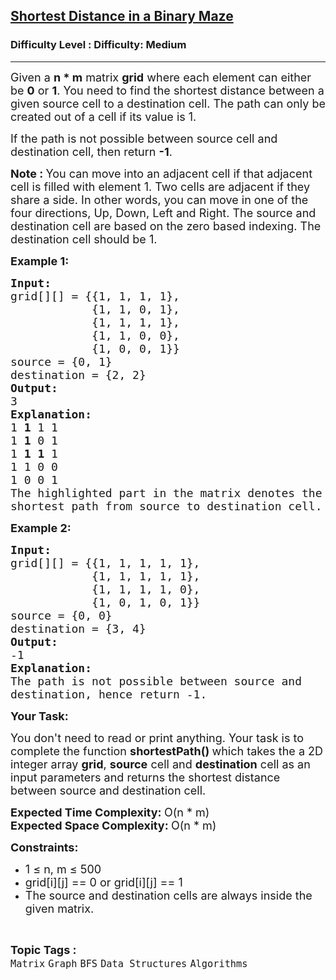 <h2><a href="https://www.geeksforgeeks.org/problems/shortest-path-in-a-binary-maze-1655453161/1?page=2&category=Graph&sortBy=submissions">Shortest Distance in a Binary Maze</a></h2><h3>Difficulty Level : Difficulty: Medium</h3><hr><div class="problems_problem_content__Xm_eO"><p><span style="font-size: 18px;">Given a <strong>n * m</strong>&nbsp;matrix <strong>grid</strong> where each element can either be <strong>0</strong> or <strong>1</strong>. You&nbsp;need to find the shortest distance&nbsp;between a given source cell to a destination cell. The path can only be created out of a cell if its value is 1.&nbsp;</span></p>
<p><span style="font-size: 18px;">If the path is not possible between source cell and destination cell, then return <strong>-1</strong>.</span></p>
<p><span style="font-size: 18px;"><strong>Note :&nbsp;</strong>You can move into an adjacent cell if that adjacent cell is filled with element 1. Two cells are adjacent if they share a side. In other words, you can move in one of the four directions, Up, Down, Left and Right. The source and destination cell are based on the zero based indexing. The destination cell should be 1.</span></p>
<p><strong><span style="font-size: 18px;">Example 1:</span></strong></p>
<pre><strong><span style="font-size: 18px;">Input:</span></strong>
<span style="font-size: 18px;">grid[][] = {{1, 1, 1, 1},
            {1, 1, 0, 1},
            {1, 1, 1, 1},
            {1, 1, 0, 0},
            {1, 0, 0, 1}}</span>
<span style="font-size: 18px;">source = {0, 1}</span>
<span style="font-size: 18px;">destination = {2, 2}</span>
<span style="font-size: 18px;"><strong>Output:</strong></span>
<span style="font-size: 18px;">3</span>
<span style="font-size: 18px;"><strong>Explanation:</strong></span>
<span style="font-size: 18px;">1 <strong>1</strong> 1 1
1 <strong>1</strong> 0 1
1 <strong>1</strong> <strong>1</strong> 1
1 1 0 0
1 0 0 1
The highlighted part in the matrix denotes the 
shortest path from source to destination cell.</span>
</pre>
<p><strong><span style="font-size: 18px;">Example 2:</span></strong></p>
<pre><strong><span style="font-size: 18px;">Input:</span></strong>
<span style="font-size: 18px;">grid[][] = {{1, 1, 1, 1, 1},
            {1, 1, 1, 1, 1},
            {1, 1, 1, 1, 0},
            {1, 0, 1, 0, 1}}</span>
<span style="font-size: 18px;">source = {0, 0}</span>
<span style="font-size: 18px;">destination = {3, 4}</span>
<span style="font-size: 18px;"><strong>Output:</strong></span>
<span style="font-size: 18px;">-1</span>
<span style="font-size: 18px;"><strong>Explanation:</strong></span>
<span style="font-size: 18px;">The path is not possible between source and</span>&nbsp;
<span style="font-size: 18px;">destination, hence return -1.</span>
</pre>
<p><strong><span style="font-size: 18px;">Your Task:</span></strong></p>
<p><span style="font-size: 18px;">You don't need to read or print anything. Your task is to complete the function <strong>shortestPath()&nbsp;</strong>which takes the a 2D integer array&nbsp;<strong>grid</strong>, <strong>source</strong> cell and <strong>destination</strong> cell&nbsp;as an input parameters and returns the shortest distance between source and destination cell.</span></p>
<p><span style="font-size: 18px;"><strong>Expected Time Complexity:&nbsp;</strong>O(n * m)<br><strong>Expected Space Complexity:&nbsp;</strong>O(n * m)</span></p>
<p><span style="font-size: 18px;"><strong>Constraints:</strong></span></p>
<ul>
<li><span style="font-size: 18px;">1 ≤ n, m ≤ 500</span></li>
<li><span style="font-size: 18px;">grid[i][j] == 0 or grid[i][j] == 1</span></li>
<li><span style="font-size: 18px;">The source and destination cells are always inside the given matrix.</span></li>
</ul></div><br><p><span style=font-size:18px><strong>Topic Tags : </strong><br><code>Matrix</code>&nbsp;<code>Graph</code>&nbsp;<code>BFS</code>&nbsp;<code>Data Structures</code>&nbsp;<code>Algorithms</code>&nbsp;